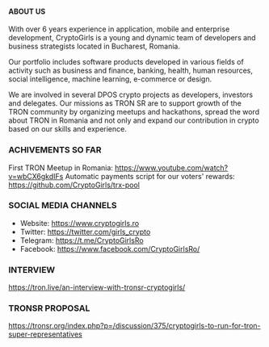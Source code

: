 #### ABOUT US

With over 6 years experience in application, mobile and enterprise development, CryptoGirls is a young and dynamic team of developers and business strategists located in Bucharest, Romania.

Our portfolio includes software products developed in various fields of activity such as business and finance, banking, health, human resources, social intelligence, machine learning, e-commerce or design.

We are involved in several DPOS crypto projects as developers, investors and delegates. Our missions as TRON SR are to support growth of the TRON community by organizing meetups and hackathons, spread the word about TRON in Romania and not only and expand our contribution in crypto based on our skills and experience.

### ACHIVEMENTS SO FAR

First TRON Meetup in Romania: https://www.youtube.com/watch?v=wbCX6gkdIFs
Automatic payments script for our voters' rewards: https://github.com/CryptoGirls/trx-pool

### SOCIAL MEDIA CHANNELS

- Website: https://www.cryptogirls.ro
- Twitter: https://twitter.com/girls_crypto
- Telegram: https://t.me/CryptoGirlsRo
- Facebook: https://www.facebook.com/CryptoGirlsRo/

### INTERVIEW

https://tron.live/an-interview-with-tronsr-cryptogirls/

### TRONSR PROPOSAL

https://tronsr.org/index.php?p=/discussion/375/cryptogirls-to-run-for-tron-super-representatives
